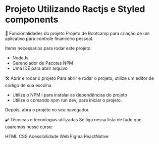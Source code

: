 # Projeto Utilizando Ractjs e Styled components

🔨 Funcionalidades do projeto
Projeto de Bootcamp para criação de um aplicativo para controle financeiro pessoal.

Items necessarios para rodar este projeto:
  - NodeJs
  - Gerenciador de Pacotes NPM
  - Uma IDE para abrir arquivo
    

🛠️ Abrir e rodar o projeto
Para abrir e rodar o projeto, utilize um editor de código de sua escolha.

- Utilize o NPM i para instalar as dependências do projeto
- Utilize o comando npm run dev, para iniciar o projeto.

Depois, abra o projeto no seu navegador.


✔️ Técnicas e tecnologias utilizadas
Se liga nessa lista de tudo que usaremos nesse curso:

HTML
CSS
Acessibilidade Web
Figma
ReactNative

